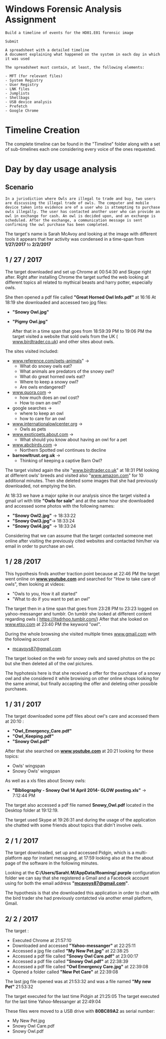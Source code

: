 # Windows Forensic Analysis Assignment

```
Build a timeline of events for the HD01.E01 forensic image

Submit

A spreadsheet with a detailed timeline
A document explaining what happened on the system in each day in which it was used

The spreadsheet must contain, at least, the following elements:

- MFT (for relevant files)
- System Registry
- User Registry
- LNK files
- Jumplists
- Shellbags
- USB device analysis
- Prefetch
- Google Chrome
```

# Timeline Creation

The complete timeline can be found in the "Timeline" folder along with a set of sub-timelines each one considering every voice of the ones requested.

# Day by day usage analysis

## Scenario

```
In a jurisdiction where Owls are illegal to trade and buy, two users are discussing the illegal trade of owls. The computer and mobile device taken into evidence are of a user who is attempting to purchase owls illegally. The user has contacted another user who can provide an owl in exchange for cash. An owl is decided upon, and an exchange is scheduled. After the exchange, a communication message is sent confirming the owl purchase has been completed.
```

The target's name is Sarah McAvoy and looking at the image with different tools it appears that her activity was condensed in a time-span from **1/27/2017** to **2/2/2017**
## 1 / 27 / 2017

The target downloaded and set up Chrome at 00:54:30 and Skype right after.
Right after installing Chrome the target surfed the web looking at different topics all related to mythical beasts and harry potter, especially owls.

She then opened a pdf file called **"Great Horned Owl Info.pdf"** at 16:16
At 18:19 she downloaded and accessed two jpg files:
- **"Snowy Owl.jpg"** 
- **"Pigmy Owl.jpg"**

	After that in a time span that goes from 18:59:39 PM to 19:06 PM the target visited a website that sold owls from the UK ( www.birdtrader.co.uk) and other sites about owls.

The sites visited included: 
- www.reference.com/pets-animals" -> 
	- What do snowy owls eat?
	- What animals are predators of the snowy owl?
	- What do great horned owls eat?
	- Where to keep a snowy owl?
	- Are owls endangered?
- www.quora.com -> 
	- how much does an owl cost?
	- How to own an owl?
- google searches -> 
	- where to keep an owl
	- how to care for an owl 
- www.internationalowlcenter.org ->
	- Owls as pets
- www.exoticpets.about.com -> 
	- What should you know about having an owl for a pet
- www.abcbirds.com ->
	- Northern Spotted owl continues to decline
- **barnowltrust.org.uk** ->
	- Thinking of keeping a captive Barn Owl?

The target visited again the site "www.birdtrader.co.uk" at 18:31 PM looking at different owls' breeds and visited also "www.amazon.com" for 10 additional minutes.
Then she deleted some images that she had previously downloaded, not emptying the bin.

At 18:33 we have a major spike in our analysis since the target visited a gmail url with title **"Owls for sale"** and at the same hour she downloaded and accessed some photos with the following names: 
- **"Snowy Owl2.jpg"** -> 18:33:22
- **"Snowy Owl3.jpg"**-> 18:33:24
- **"Snowy Owl4.jpg"** -> 18:33:24

Considering that we can assume that the target contacted someone met online after visiting the previously cited websites and contacted him/her via email in order to purchase an owl.
## 1 / 28 /2017

This hypothesis finds another traction point because at  22:46 PM the target went online on **www.youtube.com** and searched for "How to take care of owls", then looking at videos:
- "Owls to you, How it all started"
- "What to do if you want to pet an owl"

The target then in a time span that goes from 23:28 PM to 23:23 logged on yahoo-messanger and tumblr.
On tumblr she looked at different content regarding owls ( https://itsdrhoo.tumblr.com/)
After that she looked on www.etsy.com at 23:40 PM the keyword "owl".

During the whole browsing she visited multiple times www.gmail.com with the following account
- mcavoys87@gmail.com

The target looked on the web for snowy owls and saved photos on the pc but she then deleted all of the owl pictures.

The hyphotesis here is that she received a offer for the purchase of a snowy owl and she considered it while browising on other online shops looking for the same animal, but finally accapting the offer and deleting other possible purchases.
## 1 /  31 / 2017

The target downloaded some pdf files about owl's care and accessed them at 20:10 :
- **"Owl_Emergency_Care.pdf"**
- **"Owl_Keeping.pdf"**
- **"Snowy Owl.pdf"**

After that she searched on **www.youtube.com** at 20:21 looking for these topics:
- Owls' wingspan
- Snowy Owls' wingspan

As well as a xls files about Snowy owls:
- **"Bibliography - Snowy Owl 14 April 2014- GLOW posting.xls"** -> 7:12:44 PM

The target also accessed a pdf file named **Snowy_Owl.pdf** located in the Desktop folder at 19:12:19.

The target used Skype at 19:26:31 and during  the usage of the application she chatted with some friends about topics that didn't involve owls.

## 2 / 1 / 2017 

The target downloaded, set up and accessed Pidgin, which is a multi-platform app for instant messaging, at 17:59 looking also at the the about page of the software in the following minutes.

Looking at the **C:/Users/Sarah\ M/AppData/Roaming/.purple** configuration folder we can say that she registered a Gmail and a Facebook account using for both the email address **"mcavoys87@gmail.com"**.

The hypothesis is that she downloaded this application in order to chat with the bird trader she had previously contatcted via another email platform, Gmail.
## 2/ 2 / 2017

The target :
- Executed Chrome at 21:57:10
- Downloaded and accessed **"Yahoo-messanger"** at 22:25:11
- Accessed a jpg file called **"My New Pet.jpg"** at 22:38:25
- Accessed a pdf file called **"Snowy Owl Care.pdf"** at 23:00:17
- Accessed a pdf file called **"Snowy Owl.pdf"** at 22:38:39
- Accessed a pdf file called **"Owl Emergency Care.jpg"** at 22:39:08
- Opened a folder called **"New Pet Care"** at 22:39:08

The last jpg file opened was at 21:53:32 and was a file named **"My new Pet"** 21:53:32

The target executed for the last time Pidgin at 21:25:05
The target executed for the last time Yahoo-Messanger at 22:49:04

These files were moved to a USB drive with **80BC89A2** as serial number:
- My New Pet.jpg
- Snowy Owl Care.pdf
- Snowy Owl.pdf

